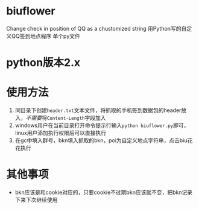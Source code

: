 # biuflower
Change check in position of QQ as a chustomized string
用Python写的自定义QQ签到地点程序
单个py文件
# python版本2.x
# 使用方法
1. 同目录下创建`header.txt`文本文件，将抓取的手机签到数据包的header放入，*不需要*将`Content-Length`字段加入
2. windows用户在当前目录打开命令提示行输入`python biuflower.py`即可，linux用户添加执行权限后可以直接执行
3. 在gc中填入群号，bkn填入抓取的bkn，poi为自定义地点字符串，点击biu花花执行
# 其他事项
- bkn应该是和cookie对应的，只要cookie不过期bkn应该就不变，把bkn记录下来下次继续使用
